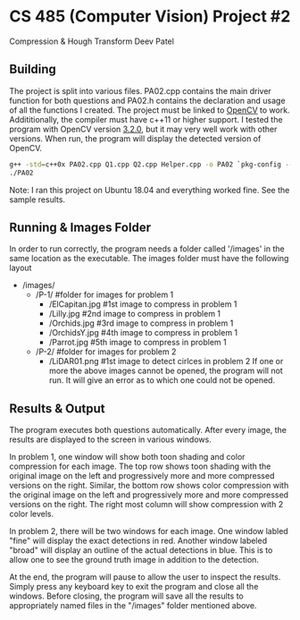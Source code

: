 # CS 485 (Computer Vision) Project #2
Compression & Hough Transform
Deev Patel

## Building
The project is split into various files. PA02.cpp contains the main driver function for both questions and PA02.h contains the declaration and usage of all the functions I created. The project must be linked to [OpenCV](https://opencv.org/releases.html) to work. Addititionally, the compiler must have c++11 or higher support. I tested the program with OpenCV version [3.2.0](https://docs.opencv.org/3.2.0/), but it may very well work with other versions. When run, the program will display the detected version of OpenCV.
```bash
g++ -std=c++0x PA02.cpp Q1.cpp Q2.cpp Helper.cpp -o PA02 `pkg-config --cflags --libs opencv`
./PA02
```
Note: I ran this project on Ubuntu 18.04 and everything worked fine. See the sample results.

## Running & Images Folder
In order to run correctly, the program needs a folder called '/images' in the same location as the executable. The images folder must have the following layout
* /images/
  * /P-1/    #folder for images for problem 1
    * /ElCapitan.jpg  #1st image to compress in problem 1
    * /Lilly.jpg      #2nd image to compress in problem 1
    * /Orchids.jpg    #3rd image to compress in problem 1
    * /OrchidsY.jpg   #4th image to compress in problem 1
    * /Parrot.jpg     #5th image to compress in problem 1
  * /P-2/    #folder for images for problem 2
    * /LiDAR01.png    #1st image to detect cirlces in problem 2
If one or more the above images cannot be opened, the program will not run. It will give an error as to which one could not be opened.

## Results & Output
The program executes both questions automatically. After every image, the results are displayed to the screen in various windows. 

In problem 1, one window will show both toon shading and color compression for each image. The top row shows toon shading with the original image on the left and progressively more and more compressed versions on the right. Similar, the bottom row shows color compression with the original image on the left and progressively more and more compressed versions on the right. The right most column will show compression with 2 color levels.

In problem 2, there will be two windows for each image. One window labled "fine" will display the exact detections in red. Another window labeled "broad" will display an outline of the actual detections in blue. This is to allow one to see the ground truth image in addition to the detection.

At the end, the program will pause to allow the user to inspect the results. Simply press any keyboard key to exit the program and close all the windows. Before closing, the program will save all the results to appropriately named files in the "/images" folder mentioned above.
